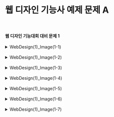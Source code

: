 <h1>웹 디자인 기능사 예제 문제 A</h1><br>
<h4>웹 디자인 기능대회 대비 문제 1</h4>
<details>
  <summary>WebDesign(1)_Image(1-1)</summary>
  문제 1-1 (강원천문대 Image 1-1)
  
  ![image](https://github.com/pm4c1/web-design/assets/122862249/7fdf851b-6591-4050-ae79-cd6f493bf983)
</details>
<br>
<details>
  <summary>WebDesign(1)_Image(1-2)</summary>
  문제 1-2 (강원천문대 Image 1-2)
  
  ![image](https://github.com/pm4c1/web-design/assets/122862249/b9a89c39-81dc-4f5f-9543-6aa6822bccea)
</details>
<br>
<details>
  <summary>WebDesign(1)_Image(1-3)</summary>
  문제 1-3 (강원천문대 Image 1-3)
  
  ![image](https://github.com/pm4c1/web-design/assets/122862249/3f3d0f52-dae3-4a60-9abf-82da2bfc9b44)
</details>
<br>
<details>
  <summary>WebDesign(1)_Image(1-4)</summary>
  문제 1-4 (강원천문대 Image 1-4)

  ![image](https://github.com/pm4c1/web-design/assets/122862249/d4ab1863-ebc2-44f8-80ff-c326eea37fb2)
</details>
<br>
<details>
  <summary>WebDesign(1)_Image(1-5)</summary>
  문제1-5 (강원천문대 Image 1-5)
  
  ![image](https://github.com/pm4c1/web-design/assets/122862249/3c7e42bf-6bf8-439d-ab5c-24847eef148c)
</details>
<br>
<details>
  <summary>WebDesign(1)_Image(1-6)</summary>
  문제1-6 (강원천문대 Image 1-6)
  
  ![image](https://github.com/pm4c1/web-design/assets/122862249/e6703341-8283-4e11-96ec-15daedcb7117)
</details>
<br>
<details>
  <summary>WebDesign(1)_Image(1-7)</summary>
  문제1-7 (강원천문대 Image 1-7)
  
  ![image](https://github.com/pm4c1/web-design/assets/122862249/6bebaf7d-4b90-48d4-bb4a-281a0f9dd0b5)
</details>
